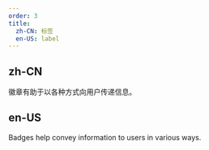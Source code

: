 ```yaml
---
order: 3
title:
  zh-CN: 标签
  en-US: label
---
```


## zh-CN

徽章有助于以各种方式向用户传递信息。

## en-US

Badges help convey information to users in various ways.